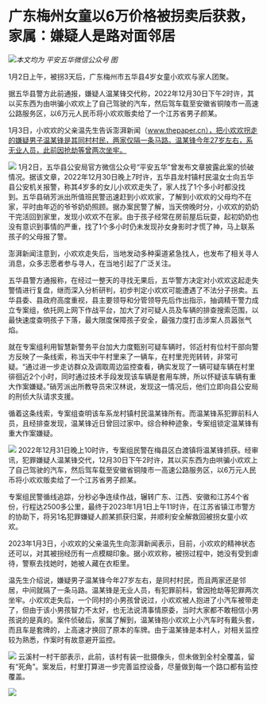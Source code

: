 # 广东梅州女童以6万价格被拐卖后获救，家属：嫌疑人是路对面邻居

![](https://inews.gtimg.com/newsapp_bt/0/15591870352/1000)_本文均为 平安五华微信公众号 图_

1月2日上午，被拐3天后，广东梅州市五华县4岁女童小欢欢与家人团聚。

据五华县警方此前通报，嫌疑人温某锋交代称，2022年12月30日下午2时许，其以买东西为由哄骗小欢欢上了自己驾驶的汽车，然后驾车载至安徽省铜陵市一高速公路服务区，以6万元人民币将小欢欢贩卖给了一个江苏省男子颜某。

1月3日，小欢欢的父亲温先生告诉澎湃新闻（www.thepaper.cn），把小欢欢拐走的嫌疑男子温某锋是其同村村民，两家仅隔一条马路。温某锋今年27岁左右，系无业人员，此前因抢劫等曾两次坐牢。

![](https://inews.gtimg.com/newsapp_bt/0/15591019418/1000)
1月2日，五华县公安局官方微信公众号“平安五华”曾发布文章披露此案的侦破情况。据该文章，2022年12月30日晚上7时许，五华县龙村镇村民温女士向五华县公安机关报警，称其4岁多的女儿小欢欢走失了，家人找了1个多小时都没找到。五华县硝芳派出所值班民警迅速赶到小欢欢家，了解到小欢欢的父母均不在家，平时由年迈的爷爷奶奶照顾。据办案民警了解，当天傍晚时分，小欢欢的奶奶干完活回到家里，发现小欢欢不在家。由于孩子经常在房前屋后玩耍，起初奶奶也没有意识到事情的严重，找了1个多小时仍未发现孙女身影时才慌了神，马上联系孩子的父母报了警。

澎湃新闻注意到，小欢欢走失后，当地发动多种渠道紧急找人，也发布了相关寻人消息，众多志愿者参与寻人，在当地引起了广泛关注。

五华县警方通报称，在经过一整天的寻找无果后，五华警方决定对小欢欢这起走失警情进行复盘，继而深入分析研判，初步判定小欢欢可能遭遇了不法分子拐卖。五华县委、县政府高度重视，县主要领导和分管领导先后作出指示，抽调精干警力成立专案组，依托网上网下作战平台，加大了对可疑人员及车辆的排查搜索范围，以最快速度查明孩子下落，最大限度保障孩子安全，最强力度打击涉案人员嚣张气焰。

就在专案组利用智慧新警务平台加大力度甄别可疑车辆时，邻近村有位村干部向警方反映了一条线索，称当天中午村里来了一辆车，在村里兜兜转转，非常可疑。“通过进一步走访群众及调取周边监控查看，确实发现了一辆可疑车辆在村里徘徊近2个小时，同时通过技术手段发现该车辆是套用车牌，所以怀疑该车辆有重大作案嫌疑。”硝芳派出所教导员宋汉林说，发现这一情况后，他们立即向县公安局的刑侦大队请求支援。

循着这条线索，专案组查明该车系龙村镇村民温某锋所有。而温某锋系犯罪前科人员，且经排查发现，温某锋近日曾回过家中。综合种种迹象，专案组锁定温某锋有重大作案嫌疑。

![](https://inews.gtimg.com/newsapp_bt/0/15591870359/1000)
2022年12月31日晚上10时许，专案组民警在梅县区白渡镇将温某锋抓获。经审讯，犯罪嫌疑人温某锋交代，12月30日下午2时许，其以买东西为由哄骗小欢欢上了自己驾驶的汽车，然后驾车载至安徽省铜陵市一高速公路服务区，以6万元人民币将小欢欢贩卖给了一个江苏省男子颜某。

专案组民警循线追踪，分秒必争连续作战，辗转广东、江西、安徽和江苏4个省份，行程达2500多公里，最终于2023年1月1日上午11时许，在江苏省镇江市警方的协助下，将另1名犯罪嫌疑人颜某抓获归案，并顺利安全解救回被拐女童小欢欢。

2023年1月3日，小欢欢的父亲温先生向澎湃新闻表示，目前，小欢欢的精神状态还可以，对其被拐经历有一点模糊印象。据小欢欢称，被拐过程中，她没有受到虐待，警察去找她时，她被人藏在衣柜里。

温先生介绍说，嫌疑男子温某锋今年27岁左右，是同村村民，而且两家还是邻居，中间就隔了一条马路。温某锋是无业人员，有犯罪前科，曾因抢劫等犯罪两次坐牢。小欢欢走失后，一个同村的小男孩曾说过，小欢欢被人抱进了小汽车被带走了，但由于该小男孩智力不太好，也无法说清事情原委，当时大家都不敢相信小男孩说的是真的。案件侦破后，家属了解到，温某锋抱小欢欢上小汽车时有戴头套，而且车是套牌的，上高速才换回了原本的车牌。由于温某锋是本村人，对相关监控较为熟悉，作案时有故意避开监控。

![](https://inews.gtimg.com/newsapp_bt/0/15591019422/1000)
云溪村一村干部表示，此前，该村有装一批摄像头，但未做到全村全覆盖，留有“死角”。案发后，村里打算进一步完善监控设备，尽量做到每一个路口都有监控覆盖。

![](https://inews.gtimg.com/newsapp_bt/0/15591019426/1000)

